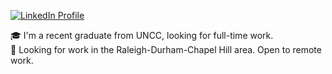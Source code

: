 [![LinkedIn Profile](https://img.shields.io/badge/-LinkedIn-2867B2?logo=linkedin)](https://www.linkedin.com/in/micah-lasala/)

🎓 I'm a recent graduate from UNCC, looking for full-time work.<br>
💼 Looking for work in the Raleigh-Durham-Chapel Hill area. Open to remote work.
